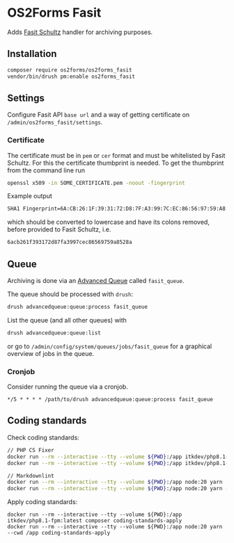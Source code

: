 # OS2Forms Fasit

Adds [Fasit Schultz](https://schultz.dk/loesninger/schultz-fasit/)
handler for archiving purposes.

## Installation

```sh
composer require os2forms/os2forms_fasit
vendor/bin/drush pm:enable os2forms_fasit
```

## Settings

Configure Fasit API `base url` and a way of getting
certificate on `/admin/os2forms_fasit/settings`.

### Certificate

The certificate must be in `pem` or `cer` format and
must be whitelisted by Fasit Schultz.
For this the certificate thumbprint is needed. To get the thumbprint
from the command line run

```sh
openssl x509 -in SOME_CERTIFICATE.pem -noout -fingerprint
```

Example output

```sh
SHA1 Fingerprint=6A:CB:26:1F:39:31:72:D8:7F:A3:99:7C:EC:86:56:97:59:A8:52:8A
```

which should be converted to lowercase and have its colons removed,
before provided to Fasit Schultz, i.e.

```sh
6acb261f393172d87fa3997cec86569759a8528a
```

## Queue

Archiving is done via an
[Advanced Queue](https://www.drupal.org/project/advancedqueue)
called `fasit_queue`.

The queue should be processed with `drush`:

```sh
drush advancedqueue:queue:process fasit_queue
```

List the queue (and all other queues) with

```sh
drush advancedqueue:queue:list
```

or go to `/admin/config/system/queues/jobs/fasit_queue`
for a graphical overview of jobs in the queue.

### Cronjob

Consider running the queue via a cronjob.

```cron
*/5 * * * * /path/to/drush advancedqueue:queue:process fasit_queue
```

## Coding standards

Check coding standards:

```sh
// PHP CS Fixer
docker run --rm --interactive --tty --volume ${PWD}:/app itkdev/php8.1-fpm:latest composer install
docker run --rm --interactive --tty --volume ${PWD}:/app itkdev/php8.1-fpm:latest composer coding-standards-check

// Markdownlint
docker run --rm --interactive --tty --volume ${PWD}:/app node:20 yarn --cwd /app install
docker run --rm --interactive --tty --volume ${PWD}:/app node:20 yarn --cwd /app coding-standards-check
```

Apply coding standards:

```shell
docker run --rm --interactive --tty --volume ${PWD}:/app itkdev/php8.1-fpm:latest composer coding-standards-apply
docker run --rm --interactive --tty --volume ${PWD}:/app node:20 yarn --cwd /app coding-standards-apply
```

